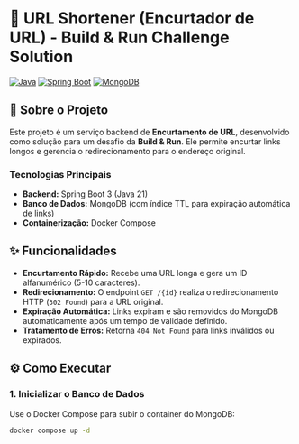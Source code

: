 # 🔗 URL Shortener (Encurtador de URL) - Build & Run Challenge Solution

[![Java](https://img.shields.io/badge/Java-21-399b1e?style=for-the-badge&logo=java&logoColor=white)](https://www.java.com/)
[![Spring Boot](https://img.shields.io/badge/Spring%20Boot-3.3.1-6DB33F?style=for-the-badge&logo=spring&logoColor=white)](https://spring.io/projects/spring-boot)
[![MongoDB](https://img.shields.io/badge/MongoDB-47A248?style=for-the-badge&logo=mongodb&logoColor=white)](https://www.mongodb.com/)

## 📝 Sobre o Projeto

Este projeto é um serviço backend de **Encurtamento de URL**, desenvolvido como solução para um desafio da **Build & Run**. Ele permite encurtar links longos e gerencia o redirecionamento para o endereço original.

### Tecnologias Principais
* **Backend:** Spring Boot 3 (Java 21)
* **Banco de Dados:** MongoDB (com índice TTL para expiração automática de links)
* **Containerização:** Docker Compose

## ✨ Funcionalidades

* **Encurtamento Rápido:** Recebe uma URL longa e gera um ID alfanumérico (5-10 caracteres).
* **Redirecionamento:** O endpoint `GET /{id}` realiza o redirecionamento HTTP (`302 Found`) para a URL original.
* **Expiração Automática:** Links expiram e são removidos do MongoDB automaticamente após um tempo de validade definido.
* **Tratamento de Erros:** Retorna `404 Not Found` para links inválidos ou expirados.

## ⚙️ Como Executar

### 1. Inicializar o Banco de Dados
Use o Docker Compose para subir o container do MongoDB:

```bash
docker compose up -d
